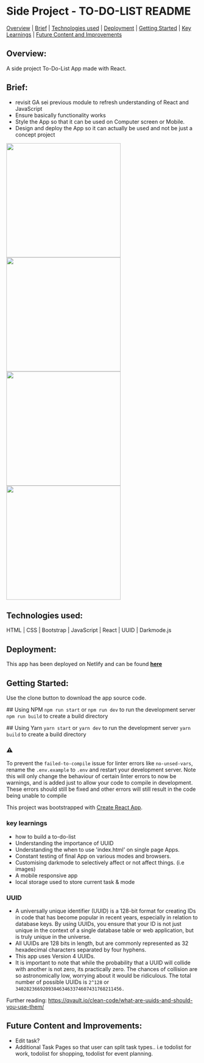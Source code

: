 # Side Project  - TO-DO-LIST README

[Overview](#overview "Goto overview") |
[Brief](#brief "Goto brief") |
[Technologies used](#technologies-used "Goto technologies-used") |
[Deployment](#deployment "Goto deployment") |
[Getting Started](#getting-started "Goto getting started") |
[Key Learnings](#key-learnings "Goto key-learnings") |
[Future Content and Improvements](#future-content-and-improvements "Goto future-content-and-improvements")

## Overview:
A side project To-Do-List App made with React. 

## Brief:
* revisit GA sei previous module to refresh understanding of React and JavaScript
* Ensure basically functionality works
* Style the App so that it can be used on Computer screen or Mobile.
* Design and deploy the App so it can actually be used and not be just a concept project


[<img src="Assets/lightmode.png" width="300">](Assets/lightmode.png)
[<img src="Assets/darkmode.png" width="300">](Assets/darkmode.png)
[<img src="Assets/markcomplete.png" width="300">](Assets/markcomplete.png)
[<img src="Assets/removealert.png" width="300">](Assets/removealert.png)

## Technologies used:
HTML | CSS | Bootstrap | JavaScript | React | UUID | Darkmode.js

## Deployment:
This app has been deployed on Netlify and can be found [**here**](https://achan81-todolist.netlify.app/ "here")

## Getting Started:
Use the clone button to download the app source code. 

## Using NPM
`npm run start` or `npm run dev`  to run the development server
`npm run build` to create a build directory

## Using Yarn
`yarn start` or `yarn dev`  to run the development server
`yarn build` to create a build directory

### ⚠️
To prevent the `failed-to-compile` issue for linter errors like `no-unsed-vars`, rename the `.env.example` to `.env` and restart your development server. Note this will only change the behaviour of certain linter errors to now be warnings, and is added just to allow your code to compile in development. These errors should still be fixed and other errors will still result in the code being unable to compile

This project was bootstrapped with [Create React App](https://github.com/facebook/create-react-app).

### key learnings
* how to build a to-do-list
* Understanding the importance of UUID
* Understanding the when to use 'index.html' on single page Apps.
* Constant testing of final App on various modes and browsers.
* Customising darkmode to selectively affect or not affect things. (i.e images)
* A mobile responsive app
* local storage used to store current task & mode

### UUID 
- A universally unique identifier (UUID) is a 128-bit format for creating IDs in code that has become popular in recent years, especially in relation to database keys. By using UUIDs, you ensure that your ID is not just unique in the context of a single database table or web application, but is truly unique in the universe. 
- All UUIDs are 128 bits in length, but are commonly represented as 32 hexadecimal characters separated by four hyphens.
- This app uses Version 4 UUIDs.
- It is important to note that while the probability that a UUID will collide with another is not zero, its practically zero. The chances of collision are so astronomically low, worrying about it would be ridiculous. The total number of possible UUIDs is ```2^128``` or ```340282366920938463463374607431768211456.```

Further reading: https://qvault.io/clean-code/what-are-uuids-and-should-you-use-them/

## Future Content and Improvements:
* Edit task?
* Additional Task Pages so that user can split task types.. i.e todolist for work, todolist for shopping, todolist for event planning.
